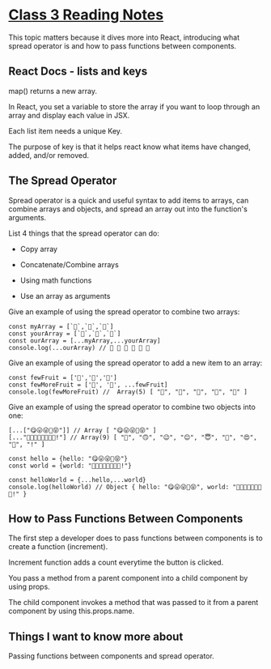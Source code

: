 # [Class 3 Reading Notes](https://github.com/snur206/reading-notes/blob/main/301/class3notes.md)

This topic matters because it dives more into React, introducing what spread operator is and how to pass functions between components.


## React Docs - lists and keys

map() returns a new array.

In React, you set a variable to store the array if you want to loop through an array and display each value in JSX. 

Each list item needs a unique Key.

The purpose of key is that it helps react know what items have changed, added, and/or removed.

## The Spread Operator

Spread operator is a quick and useful syntax to add items to arrays, can combine arrays and objects, and spread an array out into the function's arguments.

List 4 things that the spread operator can do:

- Copy array

- Concatenate/Combine arrays

- Using math functions

- Use an array as arguments

Give an example of using the spread operator to combine two arrays:

```
const myArray = [`🤪`,`🐻`,`🎌`]
const yourArray = [`🙂`,`🤗`,`🤩`]
const ourArray = [...myArray,...yourArray]
console.log(...ourArray) // 🤪 🐻 🎌 🙂 🤗 🤩
```

Give an example of using the spread operator to add a new item to an array:
```
const fewFruit = ['🍏','🍊','🍌']
const fewMoreFruit = ['🍉', '🍍', ...fewFruit]
console.log(fewMoreFruit) //  Array(5) [ "🍉", "🍍", "🍏", "🍊", "🍌" ]
```
Give an example of using the spread operator to combine two objects into one:
```
[...["😋😛😜🤪😝"]] // Array [ "😋😛😜🤪😝" ]
[..."🙂🙃😉😊😇🥰😍🤩!"] // Array(9) [ "🙂", "🙃", "😉", "😊", "😇", "🥰", "😍", "🤩", "!" ]

const hello = {hello: "😋😛😜🤪😝"}
const world = {world: "🙂🙃😉😊😇🥰😍🤩!"}

const helloWorld = {...hello,...world}
console.log(helloWorld) // Object { hello: "😋😛😜🤪😝", world: "🙂🙃😉😊😇🥰😍🤩!" }
```
## How to Pass Functions Between Components

The first step a developer does to pass functions between components is to create a  function (increment).

Increment function adds a count everytime the button is clicked.

You pass a method from a parent component into a child component by using props.

The child component invokes a method that was passed to it from a parent component by using this.props.name.

## Things I want to know more about

Passing functions between components and spread operator.
